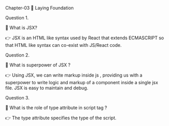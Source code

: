 Chapter-03 🚀 Laying Foundation

Question 1.

🎯 What is JSX?

👉 JSX is an HTML like syntax used by React that extends ECMASCRIPT so that HTML like syntax can co-exist with JS/React code.

Question 2.

🎯  What is superpower of JSX ?

👉 Using JSX, we can write markup inside js , providing us with a superpower to write logic and markup of a component inside a single jsx file. JSX is easy to maintain and debug.

Question 3.

🎯  What is the role of type attribute in script tag ?

👉 The type attribute specifies the type of the script.

